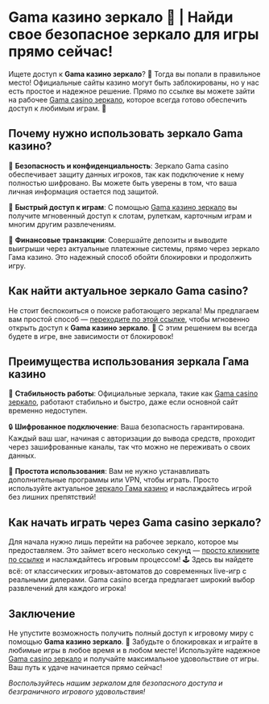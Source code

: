 # Gama казино зеркало 🎰 | Найди свое безопасное зеркало для игры прямо сейчас!

Ищете доступ к **Gama казино зеркало**? 🌟 Тогда вы попали в правильное место! Официальные сайты казино могут быть заблокированы, но у нас есть простое и надежное решение. Прямо по ссылке вы можете зайти на рабочее [Gama casino зеркало](https://brandplay.link/zrZpLFTP), которое всегда готово обеспечить доступ к любимым играм. 📲

## Почему нужно использовать зеркало Gama казино?

🚀 **Безопасность и конфиденциальность**: Зеркало Gama casino обеспечивает защиту данных игроков, так как подключение к нему полностью шифровано. Вы можете быть уверены в том, что ваша личная информация остается под защитой.

🎲 **Быстрый доступ к играм**: С помощью [Gama казино зеркало](https://brandplay.link/zrZpLFTP) вы получите мгновенный доступ к слотам, рулеткам, карточным играм и многим другим развлечениям.

💸 **Финансовые транзакции**: Совершайте депозиты и выводите выигрыши через актуальные платежные системы, прямо через зеркало Гама казино. Это надежный способ обойти блокировки и продолжить игру.

## Как найти актуальное зеркало Gama casino?

Не стоит беспокоиться о поиске работающего зеркала! Мы предлагаем вам простой способ — [переходите по этой ссылке](https://brandplay.link/zrZpLFTP), чтобы мгновенно открыть доступ к **Gama казино зеркало**. 🎰 С этим решением вы всегда будете в игре, вне зависимости от блокировок!

## Преимущества использования зеркала Гама казино

🌟 **Стабильность работы**: Официальные зеркала, такие как [Gama casino зеркало](https://brandplay.link/zrZpLFTP), работают стабильно и быстро, даже если основной сайт временно недоступен. 

🔒 **Шифрованное подключение**: Ваша безопасность гарантирована. Каждый ваш шаг, начиная с авторизации до вывода средств, проходит через зашифрованные каналы, так что можно не переживать о своих данных.

🎉 **Простота использования**: Вам не нужно устанавливать дополнительные программы или VPN, чтобы играть. Просто используйте актуальное [зеркало Гама казино](https://brandplay.link/zrZpLFTP) и наслаждайтесь игрой без лишних препятствий!

## Как начать играть через Gama casino зеркало?

Для начала нужно лишь перейти на рабочее зеркало, которое мы предоставляем. Это займет всего несколько секунд — [просто кликните по ссылке](https://brandplay.link/zrZpLFTP) и наслаждайтесь игровым процессом! 🕹️ Здесь вы найдете всё: от классических игровых-автоматов до современных live-игр с реальными дилерами. Gama casino всегда предлагает широкий выбор развлечений для каждого игрока!

## Заключение

Не упустите возможность получить полный доступ к игровому миру с помощью **Gama казино зеркало**. 🎰 Забудьте о блокировках и играйте в любимые игры в любое время и в любом месте! Используйте надежное [Gama casino зеркало](https://brandplay.link/zrZpLFTP) и получайте максимальное удовольствие от игры. Ваш путь к удаче начинается прямо сейчас!

_Воспользуйтесь нашим зеркалом для безопасного доступа и безграничного игрового удовольствия!_
